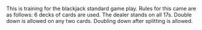 This is training for the blackjack standard game play.
Rules for this came are as follows:
6 decks of cards are used.
The dealer stands on all 17s.
Double down is allowed on any two cards.
Doubling down after splitting is allowed.